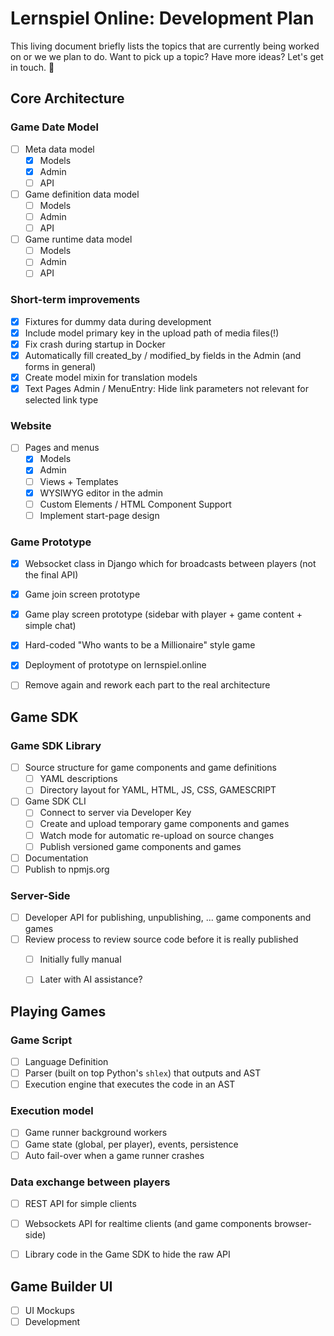 Lernspiel Online: Development Plan
==================================

This living document briefly lists the topics that are currently being worked on
or we we plan to do. Want to pick up a topic? Have more ideas? Let's get in touch. 🤠


Core Architecture
-----------------

### Game Date Model

- [ ] Meta data model
    - [X] Models
    - [X] Admin
    - [ ] API

- [ ] Game definition data model
    - [ ] Models
    - [ ] Admin
    - [ ] API

- [ ] Game runtime data model
    - [ ] Models
    - [ ] Admin
    - [ ] API

### Short-term improvements

- [X] Fixtures for dummy data during development
- [X] Include model primary key in the upload path of media files(!)
- [X] Fix crash during startup in Docker
- [X] Automatically fill created_by / modified_by fields in the Admin (and forms in general)
- [X] Create model mixin for translation models
- [X] Text Pages Admin / MenuEntry: Hide link parameters not relevant for selected link type

### Website

- [ ] Pages and menus
    - [X] Models
    - [X] Admin
    - [ ] Views + Templates
    - [X] WYSIWYG editor in the admin
    - [ ] Custom Elements / HTML Component Support
    - [ ] Implement start-page design

### Game Prototype

- [X] Websocket class in Django which for broadcasts between players (not the final API)
- [X] Game join screen prototype
- [X] Game play screen prototype (sidebar with player + game content + simple chat)
- [X] Hard-coded "Who wants to be a Millionaire" style game
- [X] Deployment of prototype on lernspiel.online
- [ ] Remove again and rework each part to the real architecture


Game SDK
--------

### Game SDK Library

- [ ] Source structure for game components and game definitions
    - [ ] YAML descriptions
    - [ ] Directory layout for YAML, HTML, JS, CSS, GAMESCRIPT

- [ ] Game SDK CLI
    - [ ] Connect to server via Developer Key
    - [ ] Create and upload temporary game components and games
    - [ ] Watch mode for automatic re-upload on source changes
    - [ ] Publish versioned game components and games

- [ ] Documentation
- [ ] Publish to npmjs.org

### Server-Side

- [ ] Developer API for publishing, unpublishing, ... game components and games
- [ ] Review process to review source code before it is really published
    - [ ] Initially fully manual
    - [ ] Later with AI assistance?


Playing Games
-------------

### Game Script

- [ ] Language Definition
- [ ] Parser (built on top Python's `shlex`) that outputs and AST
- [ ] Execution engine that executes the code in an AST

### Execution model

- [ ] Game runner background workers
- [ ] Game state (global, per player), events, persistence
- [ ] Auto fail-over when a game runner crashes

### Data exchange between players

- [ ] REST API for simple clients
- [ ] Websockets API for realtime clients (and game components browser-side)
- [ ] Library code in the Game SDK to hide the raw API


Game Builder UI
---------------

- [ ] UI Mockups
- [ ] Development